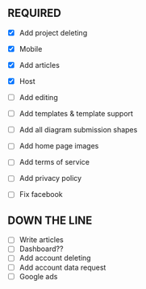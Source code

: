 ## REQUIRED
- [x] Add project deleting
- [x] Mobile
- [x] Add articles
- [x] Host

- [ ] Add editing
- [ ] Add templates & template support
- [ ] Add all diagram submission shapes
- [ ] Add home page images

- [ ] Add terms of service
- [ ] Add privacy policy
- [ ] Fix facebook

## DOWN THE LINE
- [ ] Write articles
- [ ] Dashboard??
- [ ] Add account deleting
- [ ] Add account data request
- [ ] Google ads